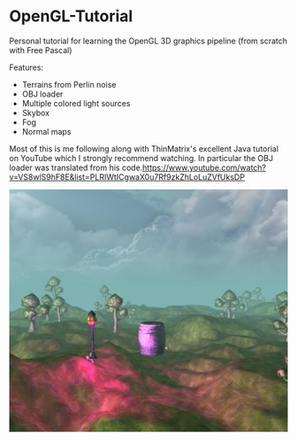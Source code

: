 # OpenGL-Tutorial
Personal tutorial for learning the OpenGL 3D graphics pipeline (from scratch with Free Pascal)

Features:

- Terrains from Perlin noise
- OBJ loader
- Multiple colored light sources
- Skybox
- Fog
- Normal maps

Most of this is me following along with ThinMatrix's excellent Java tutorial on YouTube which I strongly recommend watching. In particular the OBJ loader was translated from his code.https://www.youtube.com/watch?v=VS8wlS9hF8E&list=PLRIWtICgwaX0u7Rf9zkZhLoLuZVfUksDP

![Screenshot](/Res/screen.jpg)
